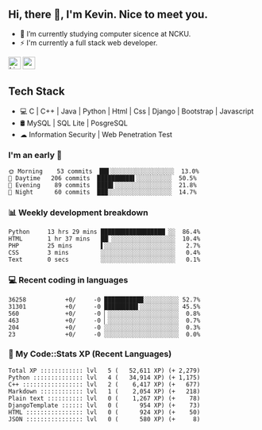 ## Hi, there 👋, I'm Kevin. Nice to meet you.

- 🌱 I’m currently studying computer sicence at NCKU.
- ⚡ I'm currently a full stack web developer.

<a href="https://www.linkedin.com/in/kevin12686/"><img alt="LinkedIn" src="https://img.shields.io/badge/linkedin%20-%230077B5.svg?&style=for-the-badge&logo=linkedin&logoColor=white" height=25></a>
<a href="https://www.instagram.com/kevin12686/"><img src="https://img.shields.io/badge/instagram-3f729b?&style=for-the-badge&logo=instagram&logoColor=white" height=25></a>

## Tech Stack

* 💻 C | C++ | Java | Python | Html | Css | Django | Bootstrap | Javascript
* 🛢️ MySQL | SQL Lite | PosgreSQL
* ☁ Information Security | Web Penetration Test

### I'm an early 🐤

<!-- early_bird start -->

```text
🌞 Morning    53 commits  ██▋░░░░░░░░░░░░░░░░░░  13.0%
🌆 Daytime   206 commits  ██████████▌░░░░░░░░░░  50.5%
🌃 Evening    89 commits  ████▌░░░░░░░░░░░░░░░░  21.8%
🌙 Night      60 commits  ███░░░░░░░░░░░░░░░░░░  14.7%
```

<!-- early_bird end -->

### 📊 Weekly development breakdown

<!-- code_time start -->

```text
Python     13 hrs 29 mins ██████████████████▏░░  86.4%
HTML       1 hr 37 mins   ██▏░░░░░░░░░░░░░░░░░░  10.4%
PHP        25 mins        ▌░░░░░░░░░░░░░░░░░░░░   2.7%
CSS        3 mins         ░░░░░░░░░░░░░░░░░░░░░   0.4%
Text       0 secs         ░░░░░░░░░░░░░░░░░░░░░   0.1%
```

<!-- code_time end -->

### 💻 Recent coding in languages

<!-- code_diff start -->

```text
36258           +0/     -0 ███████████░░░░░░░░░░ 52.7%
31301           +0/     -0 █████████▌░░░░░░░░░░░ 45.5%
560             +0/     -0 ▏░░░░░░░░░░░░░░░░░░░░  0.8%
463             +0/     -0 ▏░░░░░░░░░░░░░░░░░░░░  0.7%
204             +0/     -0 ░░░░░░░░░░░░░░░░░░░░░  0.3%
23              +0/     -0 ░░░░░░░░░░░░░░░░░░░░░  0.0%
```

<!-- code_diff end -->

### 🧰 My Code::Stats XP (Recent Languages)

<!-- codestats start -->

```text
Total XP :::::::::::: lvl   5 (   52,611 XP) (+ 2,279)
Python :::::::::::::: lvl   4 (   34,914 XP) (+ 1,175)
C++ ::::::::::::::::: lvl   2 (    6,417 XP) (+   677)
Markdown :::::::::::: lvl   1 (    2,054 XP) (+   218)
Plain text :::::::::: lvl   0 (    1,267 XP) (+    78)
DjangoTemplate :::::: lvl   0 (      954 XP) (+    73)
HTML :::::::::::::::: lvl   0 (      924 XP) (+    50)
JSON :::::::::::::::: lvl   0 (      580 XP) (+     8)
```

<!-- codestats end -->
